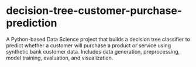 # decision-tree-customer-purchase-prediction
A Python-based Data Science project that builds a decision tree classifier to predict whether a customer will purchase a product or service using synthetic bank customer data. Includes data generation, preprocessing, model training, evaluation, and visualization.
